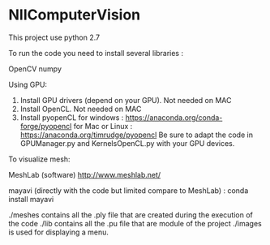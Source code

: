 # NIIComputerVision

This project use python 2.7

To run the code you need to install several libraries :

OpenCV
numpy


Using GPU:
1) Install GPU drivers (depend on your GPU). Not needed on MAC
2) Install OpenCL. Not needed on MAC
3) Install pyopenCL
    for windows : https://anaconda.org/conda-forge/pyopencl
    for Mac or Linux : https://anaconda.org/timrudge/pyopencl
Be sure to adapt the code in GPUManager.py and KernelsOpenCL.py with your GPU devices.



To visualize mesh:

MeshLab (software)
http://www.meshlab.net/

mayavi (directly with the code but limited compare to MeshLab) :
conda install mayavi

./meshes contains all the .ply file that are created during the execution of the code
./lib contains all the .pu file that are module of the project
./images is used for displaying a menu.